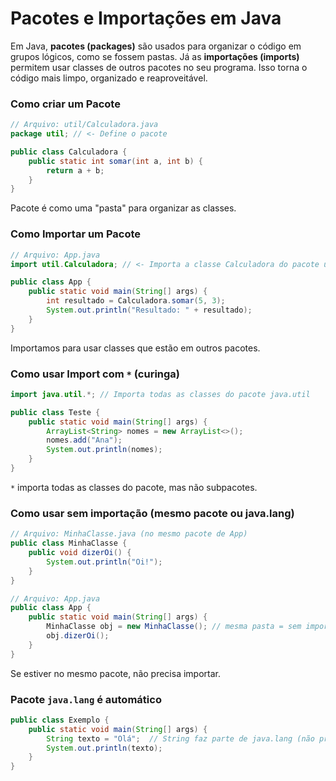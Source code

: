 # Pacotes e Importações em Java

Em Java, **pacotes (packages)** são usados para organizar o código em grupos lógicos, como se fossem pastas. Já as **importações (imports)** permitem usar classes de outros pacotes no seu programa. Isso torna o código mais limpo, organizado e reaproveitável.

### Como criar um Pacote

```java
// Arquivo: util/Calculadora.java
package util; // <- Define o pacote

public class Calculadora {
    public static int somar(int a, int b) {
        return a + b;
    }
}
```

Pacote é como uma "pasta" para organizar as classes.

### Como Importar um Pacote

```java
// Arquivo: App.java
import util.Calculadora; // <- Importa a classe Calculadora do pacote util

public class App {
    public static void main(String[] args) {
        int resultado = Calculadora.somar(5, 3);
        System.out.println("Resultado: " + resultado);
    }
}
```

Importamos para usar classes que estão em outros pacotes.

### Como usar Import com `*` (curinga)

```java
import java.util.*; // Importa todas as classes do pacote java.util

public class Teste {
    public static void main(String[] args) {
        ArrayList<String> nomes = new ArrayList<>();
        nomes.add("Ana");
        System.out.println(nomes);
    }
}
```

`*` importa todas as classes do pacote, mas não subpacotes.

### Como usar sem importação (mesmo pacote ou java.lang)

```java
// Arquivo: MinhaClasse.java (no mesmo pacote de App)
public class MinhaClasse {
    public void dizerOi() {
        System.out.println("Oi!");
    }
}

// Arquivo: App.java
public class App {
    public static void main(String[] args) {
        MinhaClasse obj = new MinhaClasse(); // mesma pasta = sem import
        obj.dizerOi();
    }
}
```

Se estiver no mesmo pacote, não precisa importar.

### Pacote `java.lang` é automático

```java
public class Exemplo {
    public static void main(String[] args) {
        String texto = "Olá";  // String faz parte de java.lang (não precisa importar)
        System.out.println(texto);
    }
}
```
